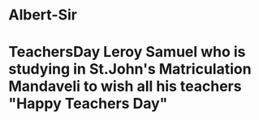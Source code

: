 # Albert-Sir
# TeachersDay Leroy Samuel who is studying in St.John's Matriculation Mandaveli to wish all his teachers "Happy Teachers Day"
